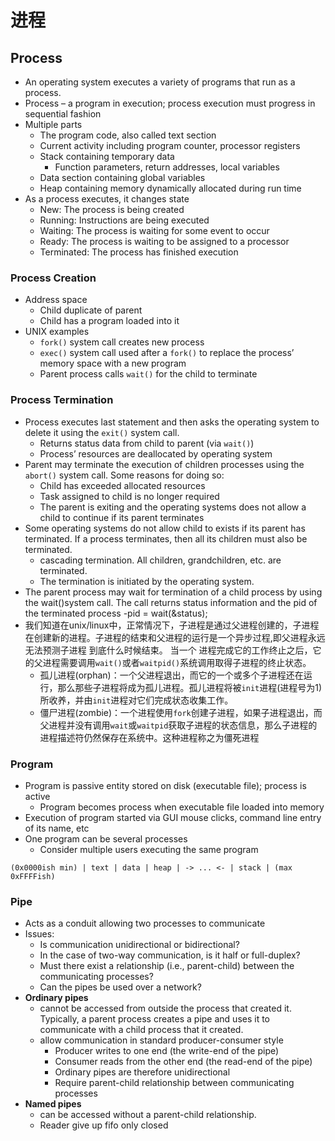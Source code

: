 # 进程
## Process
- An operating system executes a variety of programs that run as a process.
- Process – a program in execution; process execution must progress in sequential fashion
- Multiple parts
  - The program code, also called text section
  - Current activity including program counter, processor registers
  - Stack containing temporary data
    - Function parameters, return addresses, local variables
  - Data section containing global variables
  - Heap containing memory dynamically allocated during run time
- As a process executes, it changes state
  - New:  The process is being created
  - Running:  Instructions are being executed
  - Waiting:  The process is waiting for some event to occur
  - Ready:  The process is waiting to be assigned to a processor
  - Terminated:  The process has finished execution

### Process Creation
- Address space
  - Child duplicate of parent
  - Child has a program loaded into it
- UNIX examples
  - ```fork()``` system call creates new process
  - ```exec()``` system call used after a ```fork()``` to replace the process’ memory space with a new program
  - Parent process calls ```wait()``` for the child to terminate

### Process Termination
- Process executes last statement and then asks the operating system to delete it using the ```exit()``` system call.
  - Returns status data from child to parent (via ```wait()```)
  - Process’ resources are deallocated by operating system
- Parent may terminate the execution of children processes using the ```abort()``` system call. Some reasons for doing so:
  - Child has exceeded allocated resources
  - Task assigned to child is no longer required
  - The parent is exiting and the operating systems does not allow a child to continue if its parent terminates
- Some operating systems do not allow child to exists if its parent has terminated.  If a process terminates, then all its children must also be terminated.
  - cascading termination.  All children, grandchildren, etc.  are  terminated.
  - The termination is initiated by the operating system.
- The parent process may wait for termination of a child process by using the wait()system call. The call returns status information and the pid of the terminated process
  -pid = wait(&status); 
- 我们知道在unix/linux中，正常情况下，子进程是通过父进程创建的，子进程在创建新的进程。子进程的结束和父进程的运行是一个异步过程,即父进程永远无法预测子进程 到底什么时候结束。 当一个 进程完成它的工作终止之后，它的父进程需要调用```wait()```或者```waitpid()```系统调用取得子进程的终止状态。
  - 孤儿进程(orphan)：一个父进程退出，而它的一个或多个子进程还在运行，那么那些子进程将成为孤儿进程。孤儿进程将被```init```进程(进程号为1)所收养，并由```init```进程对它们完成状态收集工作。
  - 僵尸进程(zombie)：一个进程使用```fork```创建子进程，如果子进程退出，而父进程并没有调用```wait```或```waitpid```获取子进程的状态信息，那么子进程的进程描述符仍然保存在系统中。这种进程称之为僵死进程

### Program
- Program is passive entity stored on disk (executable file); process is active 
  - Program becomes process when executable file loaded into memory
- Execution of program started via GUI mouse clicks, command line entry of its name, etc
- One program can be several processes
  - Consider multiple users executing the same program
```
(0x0000ish min) | text | data | heap | -> ... <- | stack | (max 0xFFFFish)
```

### Pipe
- Acts as a conduit allowing two processes to communicate
- Issues:
  - Is communication unidirectional or bidirectional?
  - In the case of two-way communication, is it half or full-duplex?
  - Must there exist a relationship (i.e., parent-child) between the communicating processes?
  - Can the pipes be used over a network?
- **Ordinary pipes** 
  - cannot be accessed from outside the process that created it. Typically, a parent process creates a pipe and uses it to communicate with a child process that it created. 
  - allow communication in standard producer-consumer style
    - Producer writes to one end (the write-end of the pipe)
    - Consumer reads from the other end (the read-end of the pipe)
    - Ordinary pipes are therefore unidirectional
    - Require parent-child relationship between communicating processes
- **Named pipes** 
  - can be accessed without a parent-child relationship.
  - Reader give up fifo only closed

